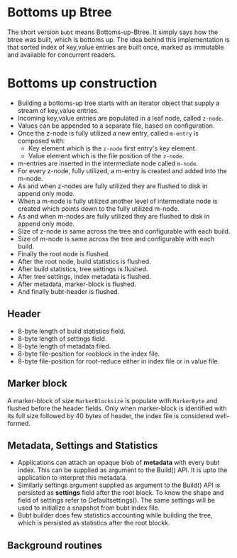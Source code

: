 Bottoms up Btree
================

The short version `bubt` means Bottoms-up-Btree. It simply says how the
btree was built, which is bottoms up. The idea behind this implementation
is that sorted index of key,value entries are built once, marked as
immutable and available for concurrent readers.

Bottoms up construction
=======================

* Building a bottoms-up tree starts with an iterator object that supply
  a stream of key,value entries.
* Incoming key,value entries are populated in a leaf node, called `z-node`.
* Values can be appended to a separate file, based on configuration.
* Once the z-node is fully utilized a new entry, called `m-entry` is
  composed with:
  * Key element which is the `z-node` first entry's key element.
  * Value element which is the file position of the `z-node`.
* m-entries are inserted in the intermediate node called `m-node`.
* For every z-node, fully utilized, a m-entry is created and added into
  the m-node.
* As and when z-nodes are fully utilized they are flushed to disk in
  append only mode.
* When a m-node is fully utilized another level of intermediate node is
  created which points down to the fully utilized m-node.
* As and when m-nodes are fully utilized they are flushed to disk in
  append only mode.
* Size of z-node is same across the tree and configurable with each
  build.
* Size of m-node is same across the tree and configurable with each
  build.
* Finally the root node is flushed.
* After the root node, build statistics is flushed.
* After build statistics, tree settings is flushed.
* After tree settings, index metadata is flushed.
* After metadata, marker-block is flushed.
* And finally bubt-header is flushed.

Header
------

* 8-byte length of build statistics field.
* 8-byte length of settings field.
* 8-byte length of metadata filed.
* 8-byte file-position for rooblock in the index file.
* 8-byte file-position for root-reduce either in index file or in
  value file.

Marker block
------------

A marker-block of size `MarkerBlocksize` is populate with `MarkerByte`
and flushed before the header fields. Only when marker-block is
identified with its full size followed by 40 bytes of header, the index
file is considered well-formed.

Metadata, Settings and Statistics
---------------------------------

* Applications can attach an opaque blob of **metadata** with every bubt
  index. This can be supplied as argument to the Build() API. It is upto
  the application to interpret this metadata.
* Similarly settings argument supplied as argument to the Build() API
  is persisted as **settings** field after the root block. To know the shape
  and field of settings refer to Defaultsettings(). The same settings
  will be used to initialize a snapshot from bubt index file.
* Bubt builder does few statistics accounting while building the tree,
  which is persisted as statistics after the root blockk.

Background routines
-------------------
